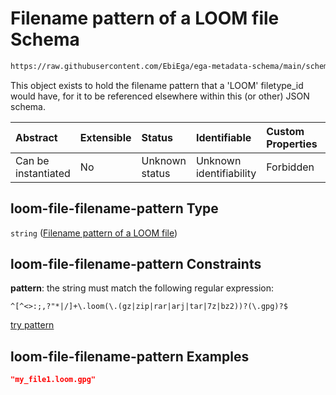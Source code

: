 # Filename pattern of a LOOM file Schema

```txt
https://raw.githubusercontent.com/EbiEga/ega-metadata-schema/main/schemas/EGA.common-definitions.json#/definitions/loom-file-filename-pattern
```

This object exists to hold the filename pattern that a 'LOOM' filetype\_id would have, for it to be referenced elsewhere within this (or other) JSON schema.

| Abstract            | Extensible | Status         | Identifiable            | Custom Properties | Additional Properties | Access Restrictions | Defined In                                                                                           |
| :------------------ | :--------- | :------------- | :---------------------- | :---------------- | :-------------------- | :------------------ | :--------------------------------------------------------------------------------------------------- |
| Can be instantiated | No         | Unknown status | Unknown identifiability | Forbidden         | Allowed               | none                | [EGA.common-definitions.json\*](../../../schemas/EGA.common-definitions.json "open original schema") |

## loom-file-filename-pattern Type

`string` ([Filename pattern of a LOOM file](ega-12-definitions-filename-pattern-of-a-loom-file.md))

## loom-file-filename-pattern Constraints

**pattern**: the string must match the following regular expression:&#x20;

```regexp
^[^<>:;,?"*|/]+\.loom(\.(gz|zip|rar|arj|tar|7z|bz2))?(\.gpg)?$
```

[try pattern](https://regexr.com/?expression=%5E%5B%5E%3C%3E%3A%3B%2C%3F%22*%7C%2F%5D%2B%5C.loom\(%5C.\(gz%7Czip%7Crar%7Carj%7Ctar%7C7z%7Cbz2\)\)%3F\(%5C.gpg\)%3F%24 "try regular expression with regexr.com")

## loom-file-filename-pattern Examples

```json
"my_file1.loom.gpg"
```
